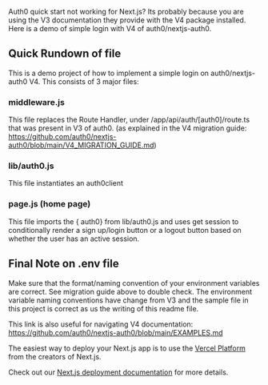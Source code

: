 Auth0 quick start not working for Next.js? Its probably because you are using the V3 documentation they provide with the V4 package installed. Here is a demo of simple login with V4 of auth0/nextjs-auth0. 

## Quick Rundown of file
This is a demo project of how to implement a simple login on auth0/nextjs-auth0 V4. This consists of 3 major files:

### middleware.js
This file replaces the Route Handler, under /app/api/auth/[auth0]/route.ts that was present in V3 of auth0. (as explained in the V4 migration guide: https://github.com/auth0/nextjs-auth0/blob/main/V4_MIGRATION_GUIDE.md)

### lib/auth0.js
This file instantiates an auth0client

### page.js (home page)
This file imports the { auth0} from lib/auth0.js and uses get session to conditionally render a sign up/login button or a logout button based on whether the user has an active session.


## Final Note on .env file
Make sure that the format/naming convention of your environment variables are correct. See migration guide above to double check. The environment variable naming conventions have change from V3 and the sample file in this project is correct as us the writing of this readme file.

This link is also useful for navigating V4 documentation: https://github.com/auth0/nextjs-auth0/blob/main/EXAMPLES.md






The easiest way to deploy your Next.js app is to use the [Vercel Platform](https://vercel.com/new?utm_medium=default-template&filter=next.js&utm_source=create-next-app&utm_campaign=create-next-app-readme) from the creators of Next.js.

Check out our [Next.js deployment documentation](https://nextjs.org/docs/app/building-your-application/deploying) for more details.

